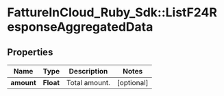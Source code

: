 # FattureInCloud_Ruby_Sdk::ListF24ResponseAggregatedData

## Properties

| Name | Type | Description | Notes |
| ---- | ---- | ----------- | ----- |
| **amount** | **Float** | Total amount. | [optional] |

